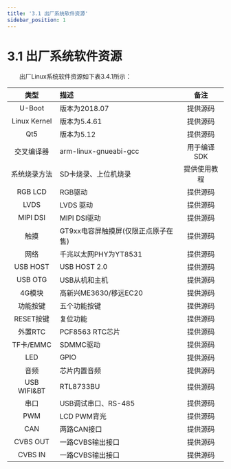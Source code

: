 ```yaml
---
title: '3.1 出厂系统软件资源'
sidebar_position: 1
---
```


# 3.1 出厂系统软件资源

&emsp;&emsp;出厂Linux系统软件资源如下表3.4.1所示：

|   **类型**   | **描述**                            |   **备注**   |
| :----------: | :---------------------------------- | :----------: |
|    U-Boot    | 版本为2018.07                       |   提供源码   |
| Linux Kernel | 版本为5.4.61                        |   提供源码   |
|     Qt5      | 版本为5.12                          |   提供源码   |
|  交叉编译器  | arm-linux-gnueabi-gcc               | 用于编译SDK  |
| 系统烧录方法 | SD卡烧录、上位机烧录                | 提供使用教程 |
|   RGB LCD    | RGB驱动                             |   提供源码   |
|     LVDS     | LVDS 驱动                           |   提供源码   |
|   MIPI DSI   | MIPI DSI驱动                        |   提供源码   |
|     触摸     | GT9xx电容屏触摸屏(仅限正点原子在售) |   提供源码   |
|     网络     | 千兆以太网PHY为YT8531               |   提供源码   |
|   USB HOST   | USB HOST 2.0                        |   提供源码   |
|   USB OTG    | USB从机和主机                       |   提供源码   |
|    4G模块    | 高新兴ME3630/移远EC20               |   提供源码   |
|   功能按键   | 五个功能按键                        |   提供源码   |
|  RESET按键   | 复位功能                            |   提供源码   |
|   外置RTC    | PCF8563 RTC芯片                     |   提供源码   |
|  TF卡/EMMC   | SDMMC驱动                           |   提供源码   |
|     LED      | GPIO                                |   提供源码   |
|     音频     | 芯片内置音频                        |   提供源码   |
| USB WIFI&BT  | RTL8733BU                           |   提供源码   |
|     串口     | USB调试串口、RS-485                 |   提供源码   |
|     PWM      | LCD PWM背光                         |   提供源码   |
|     CAN      | 两路CAN接口                         |   提供源码   |
|   CVBS OUT   | 一路CVBS输出接口                    |   提供源码   |
|   CVBS IN    | 一路CVBS输出接口                    |   提供源码   |

&emsp;&emsp;

